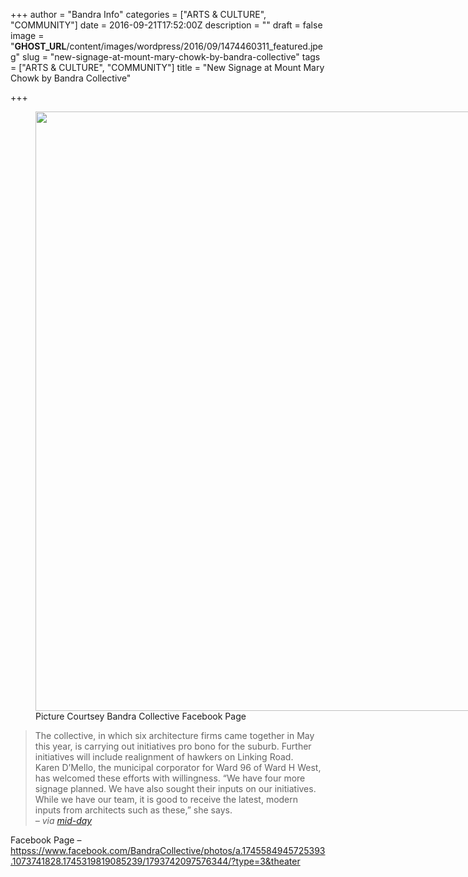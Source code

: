 +++
author = "Bandra Info"
categories = ["ARTS &amp; CULTURE", "COMMUNITY"]
date = 2016-09-21T17:52:00Z
description = ""
draft = false
image = "__GHOST_URL__/content/images/wordpress/2016/09/1474460311_featured.jpeg"
slug = "new-signage-at-mount-mary-chowk-by-bandra-collective"
tags = ["ARTS &amp; CULTURE", "COMMUNITY"]
title = "New Signage at Mount Mary Chowk by Bandra Collective"

+++


<p><figure style="width: 844px" class="wp-caption aligncenter"><img loading="lazy" src="https://i0.wp.com/bandra.info/wp-content/uploads/2016/09/14199272_1793742097576344_7188770640139873294_n.jpg?resize=844%2C959&#038;ssl=1" align="middle" width="844" height="959" class="aligncenter" data-recalc-dims="1"><figcaption class="wp-caption-text">Picture Courtsey Bandra Collective Facebook Page</figcaption></figure></p>
<p dir="auto">
<blockquote><p>The collective, in which six architecture firms came together in May this year, is carrying out initiatives pro bono for the suburb. Further initiatives will include realignment of hawkers on Linking Road.<br />Karen D’Mello, the municipal corporator for Ward 96 of Ward H West, has welcomed these efforts with willingness. “We have four more signage planned. We have also sought their inputs on our initiatives. While we have our team, it is good to receive the latest, modern inputs from architects such as these,” she says.<br /><cite> &#8211; via <a href="https://www.mid-day.com/articles/bandra-collective-is-sprucing-up-suburbs-streets-in-new-initiative/17617165">mid-day</a></cite></p></blockquote>
<p>Facebook Page &#8211; <a href="httpss://www.facebook.com/BandraCollective/photos/a.1745584945725393.1073741828.1745319819085239/1793742097576344/?type=3&amp;theater"><br />httpss://www.facebook.com/BandraCollective/photos/a.1745584945725393.1073741828.1745319819085239/1793742097576344/?type=3&amp;theater</a></p>



